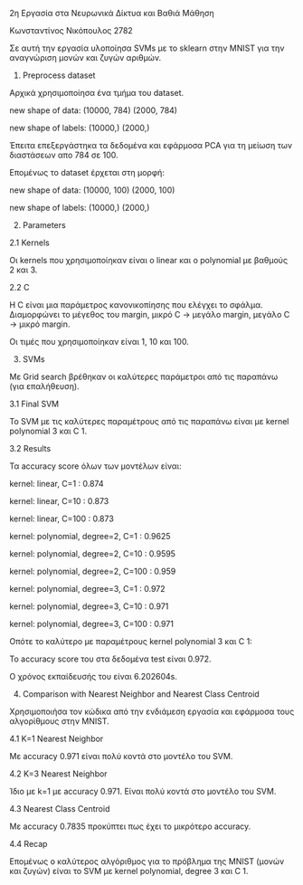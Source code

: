 2η Εργασία στα Νευρωνικά Δίκτυα και Βαθιά Μάθηση









Κωνσταντίνος Νικόπουλος 2782







Σε αυτή την εργασία υλοποίησα SVMs με το sklearn στην MNIST για την αναγνώριση μονών και ζυγών αριθμών.







1. Preprocess dataset



Αρχικά χρησιμοποίησα ένα τμήμα του dataset.

new shape of data: (10000, 784) (2000, 784)

new shape of labels: (10000,) (2000,)

Έπειτα επεξεργάστηκα τα δεδομένα και εφάρμοσα PCA για τη μείωση των διαστάσεων απο 784 σε 100.



Επομένως το dataset έρχεται στη μορφή:

new shape of data: (10000, 100) (2000, 100)

new shape of labels: (10000,) (2000,)




















2. Parameters



2.1 Kernels



Οι kernels που χρησιμοποίηκαν είναι ο linear και ο polynomial με βαθμούς 2 και 3.



2.2 C



Η  C είναι μια παράμετρος κανονικοπίησης που ελέγχει το σφάλμα.  Διαμορφώνει το μέγεθος του margin, μικρό C ->  μεγάλο margin, μεγάλο C ->  μικρό margin. 

Οι τιμές που χρησιμοποίηκαν είναι 1, 10 και 100.







3. SVMs 

Με Grid search βρέθηκαν οι καλύτερες παράμετροι από τις παραπάνω (για επαλήθευση).



3.1 Final SVM

Το SVM με τις καλύτερες παραμέτρους από τις παραπάνω είναι με kernel polynomial 3 και C 1. 



3.2 Results

Τα accuracy score όλων των μοντέλων είναι:

kernel: linear, C=1   : 0.874

kernel: linear, C=10   : 0.873

kernel: linear, C=100   : 0.873

kernel: polynomial, degree=2, C=1   : 0.9625

kernel: polynomial, degree=2, C=10   : 0.9595

kernel: polynomial, degree=2, C=100   : 0.959

kernel: polynomial, degree=3, C=1   : 0.972

kernel: polynomial, degree=3, C=10   : 0.971

kernel: polynomial, degree=3, C=100   : 0.971

Οπότε το καλύτερο με παραμέτρους  kernel polynomial 3 και C 1:

Το accuracy score του στα δεδομένα test είναι 0.972. 

Ο χρόνος εκπαίδευσής του είναι 6.202604s.







4. Comparison with Nearest Neighbor and Nearest Class Centroid

Χρησιμοποιήσα τον κώδικα από την ενδιάμεση εργασία και εφάρμοσα τους αλγορίθμους στην MNIST. 



4.1  K=1 Nearest Neighbor

Με accuracy 0.971 είναι πολύ κοντά στο μοντέλο του SVM.



4.2 K=3 Nearest Neighbor

Ίδιο με k=1 με accuracy 0.971. Είναι πολύ κοντά στο μοντέλο του SVM.



4.3  Nearest Class Centroid

Με accuracy 0.7835 προκύπτει πως έχει το μικρότερο accuracy.



4.4 Recap

Επομένως  ο καλύτερος αλγόριθμος για το πρόβλημα της MNIST (μονών και ζυγών) είναι το SVM με kernel polynomial, degree 3 και C 1. 







































